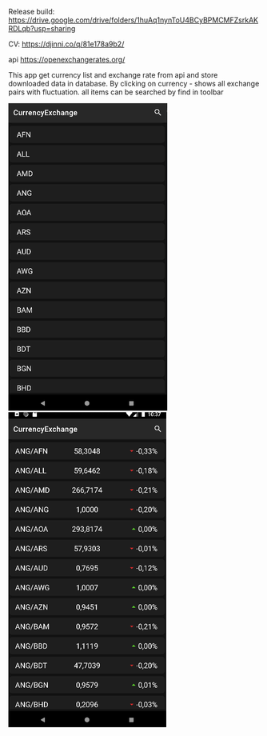 Release build: https://drive.google.com/drive/folders/1huAq1nynToU4BCyBPMCMFZsrkAKRDLqb?usp=sharing

CV: https://djinni.co/q/81e178a9b2/

api https://openexchangerates.org/

This app get currency list and exchange rate from api and store downloaded data
in database. By clicking on currency - shows all exchange pairs with fluctuation.
all items can be searched by find in toolbar

![img.png](img.png)
![img_1.png](img_1.png)

